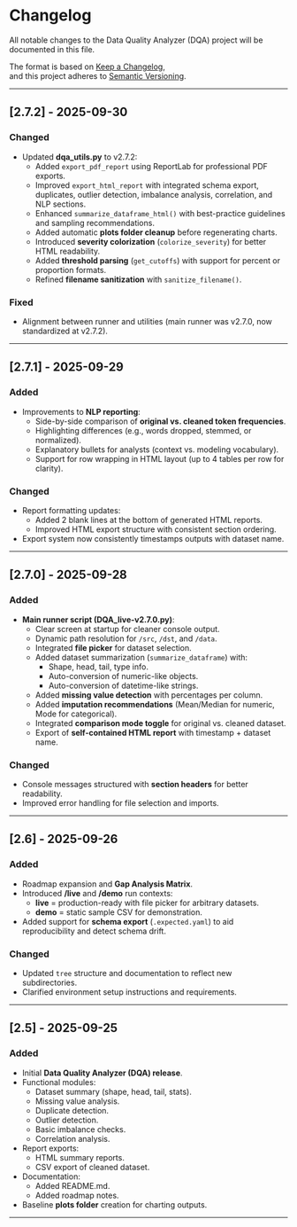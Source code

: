 # Changelog
All notable changes to the Data Quality Analyzer (DQA) project will be documented in this file.

The format is based on [Keep a Changelog](https://keepachangelog.com/en/1.1.0/),  
and this project adheres to [Semantic Versioning](https://semver.org/).

---

## [2.7.2] - 2025-09-30
### Changed
- Updated **dqa_utils.py** to v2.7.2:
  - Added `export_pdf_report` using ReportLab for professional PDF exports.
  - Improved `export_html_report` with integrated schema export, duplicates, outlier detection, imbalance analysis, correlation, and NLP sections.
  - Enhanced `summarize_dataframe_html()` with best-practice guidelines and sampling recommendations.
  - Added automatic **plots folder cleanup** before regenerating charts.
  - Introduced **severity colorization** (`colorize_severity`) for better HTML readability.
  - Added **threshold parsing** (`get_cutoffs`) with support for percent or proportion formats.
  - Refined **filename sanitization** with `sanitize_filename()`.

### Fixed
- Alignment between runner and utilities (main runner was v2.7.0, now standardized at v2.7.2).

---

## [2.7.1] - 2025-09-29
### Added
- Improvements to **NLP reporting**:
  - Side-by-side comparison of **original vs. cleaned token frequencies**.
  - Highlighting differences (e.g., words dropped, stemmed, or normalized).
  - Explanatory bullets for analysts (context vs. modeling vocabulary).
  - Support for row wrapping in HTML layout (up to 4 tables per row for clarity).

### Changed
- Report formatting updates:
  - Added 2 blank lines at the bottom of generated HTML reports.
  - Improved HTML export structure with consistent section ordering.
- Export system now consistently timestamps outputs with dataset name.

---

## [2.7.0] - 2025-09-28
### Added
- **Main runner script (DQA_live-v2.7.0.py)**:
  - Clear screen at startup for cleaner console output.
  - Dynamic path resolution for `/src`, `/dst`, and `/data`.
  - Integrated **file picker** for dataset selection.
  - Added dataset summarization (`summarize_dataframe`) with:
    - Shape, head, tail, type info.
    - Auto-conversion of numeric-like objects.
    - Auto-conversion of datetime-like strings.
  - Added **missing value detection** with percentages per column.
  - Added **imputation recommendations** (Mean/Median for numeric, Mode for categorical).
  - Integrated **comparison mode toggle** for original vs. cleaned dataset.
  - Export of **self-contained HTML report** with timestamp + dataset name.

### Changed
- Console messages structured with **section headers** for better readability.
- Improved error handling for file selection and imports.

---

## [2.6] - 2025-09-26
### Added
- Roadmap expansion and **Gap Analysis Matrix**.
- Introduced **/live** and **/demo** run contexts:
  - **live** = production-ready with file picker for arbitrary datasets.
  - **demo** = static sample CSV for demonstration.
- Added support for **schema export** (`.expected.yaml`) to aid reproducibility and detect schema drift.

### Changed
- Updated `tree` structure and documentation to reflect new subdirectories.
- Clarified environment setup instructions and requirements.

---

## [2.5] - 2025-09-25
### Added
- Initial **Data Quality Analyzer (DQA) release**.
- Functional modules:
  - Dataset summary (shape, head, tail, stats).
  - Missing value analysis.
  - Duplicate detection.
  - Outlier detection.
  - Basic imbalance checks.
  - Correlation analysis.
- Report exports:
  - HTML summary reports.
  - CSV export of cleaned dataset.
- Documentation:
  - Added README.md.
  - Added roadmap notes.
- Baseline **plots folder** creation for charting outputs.

---
